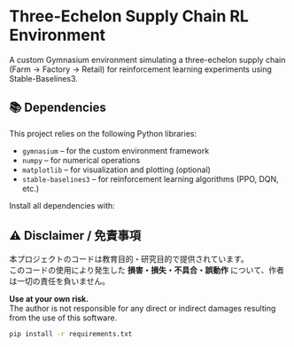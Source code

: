 # Three-Echelon Supply Chain RL Environment

A custom Gymnasium environment simulating a three-echelon supply chain (Farm → Factory → Retail) for reinforcement learning experiments using Stable-Baselines3.

## 📚 Dependencies

This project relies on the following Python libraries:

- `gymnasium` – for the custom environment framework  
- `numpy` – for numerical operations  
- `matplotlib` – for visualization and plotting (optional)  
- `stable-baselines3` – for reinforcement learning algorithms (PPO, DQN, etc.)

Install all dependencies with:

## ⚠️ Disclaimer / 免責事項

本プロジェクトのコードは教育目的・研究目的で提供されています。  
このコードの使用により発生した **損害・損失・不具合・誤動作** について、作者は一切の責任を負いません。

**Use at your own risk.**  
The author is not responsible for any direct or indirect damages resulting from the use of this software.


```bash
pip install -r requirements.txt




